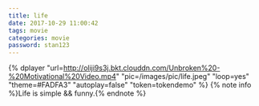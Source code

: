 ```yaml
---
title: life
date: 2017-10-29 11:00:42
tags: movie
categories: movie
password: stan123
---
```


<!--请开始装逼-->

<!--视频start-->

{% dplayer "url=http://oliji9s3j.bkt.clouddn.com/Unbroken%20-%20Motivational%20Video.mp4"  "pic=/images/pic/life.jpeg" "loop=yes" "theme=#FADFA3" "autoplay=false" "token=tokendemo" %}
{% note info %}Life is simple && funny.{% endnote %}
<!-- more -->
<!--视频end-->

<!--对不起，到时间了，请停止装逼-->


